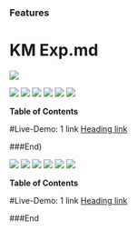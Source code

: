 ### Features

# KM Exp.md

![]([https://pandao.github.io/editor.md/images/logos/editormd-logo-180x180.png](https://lustrous-concha-0cd69d.netlify.app/))

![](https://img.shields.io/github/stars/pandao/editor.md.svg) ![](https://img.shields.io/github/forks/pandao/editor.md.svg) ![](https://img.shields.io/github/tag/pandao/editor.md.svg) ![](https://img.shields.io/github/release/pandao/editor.md.svg) ![](https://img.shields.io/github/issues/pandao/editor.md.svg) ![](https://img.shields.io/bower/v/editor.md.svg)


**Table of Contents**

#Live-Demo: 1 link [Heading link](https://lustrous-concha-0cd69d.netlify.app/ "Heading link")

###End)

![](https://img.shields.io/github/stars/pandao/editor.md.svg) ![](https://img.shields.io/github/forks/pandao/editor.md.svg) ![](https://img.shields.io/github/tag/pandao/editor.md.svg) ![](https://img.shields.io/github/release/pandao/editor.md.svg) ![](https://img.shields.io/github/issues/pandao/editor.md.svg) ![](https://img.shields.io/bower/v/editor.md.svg)


**Table of Contents**

#Live-Demo: 1 link [Heading link](https://lustrous-concha-0cd69d.netlify.app/ "Heading link")

###End
